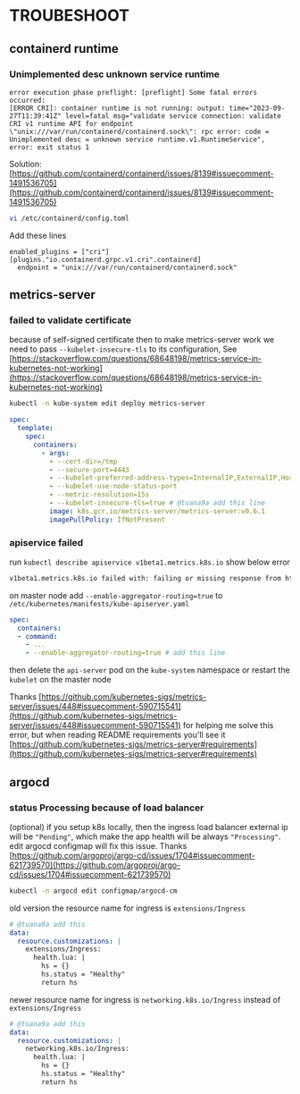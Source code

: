 # TROUBESHOOT

## containerd runtime

### Unimplemented desc unknown service runtime

```shell
error execution phase preflight: [preflight] Some fatal errors occurred:
[ERROR CRI]: container runtime is not running: output: time="2023-09-27T11:39:41Z" level=fatal msg="validate service connection: validate CRI v1 runtime API for endpoint \"unix:///var/run/containerd/containerd.sock\": rpc error: code = Unimplemented desc = unknown service runtime.v1.RuntimeService", error: exit status 1
```

Solution: [https://github.com/containerd/containerd/issues/8139#issuecomment-1491536705](https://github.com/containerd/containerd/issues/8139#issuecomment-1491536705)

```bash
vi /etc/containerd/config.toml
```

Add these lines

```vim
enabled_plugins = ["cri"]
[plugins."io.containerd.grpc.v1.cri".containerd]
  endpoint = "unix:///var/run/containerd/containerd.sock"
```

## metrics-server

### failed to validate certificate

because of self-signed certificate then to make metrics-server work we need to pass `--kubelet-insecure-tls` to its configuration, See
[https://stackoverflow.com/questions/68648198/metrics-service-in-kubernetes-not-working](https://stackoverflow.com/questions/68648198/metrics-service-in-kubernetes-not-working)

```bash
kubectl -n kube-system edit deploy metrics-server
```

```yaml
spec:
  template:
    spec:
      containers:
        - args:
          - --cert-dir=/tmp
          - --secure-port=4443
          - --kubelet-preferred-address-types=InternalIP,ExternalIP,Hostname
          - --kubelet-use-node-status-port
          - --metric-resolution=15s
          - --kubelet-insecure-tls=true # @tuana9a add this line
          image: k8s.gcr.io/metrics-server/metrics-server:v0.6.1
          imagePullPolicy: IfNotPresent
```

### apiservice failed

run `kubectl describe apiservice v1beta1.metrics.k8s.io` show below error

```bash
v1beta1.metrics.k8s.io failed with: failing or missing response from https://10.233.237.162:443/apis/metrics.k8s.io/v1beta1: Get "https://10.233.237.162:443/apis/metrics.k8s.io/v1beta1": net/http: request canceled while waiting for connection (Client.Timeout exceeded while awaiting headers)
```

on master node add `--enable-aggregator-routing=true` to `/etc/kubernetes/manifests/kube-apiserver.yaml`

```yaml
spec:
  containers:
  - command:
    - ...
    - --enable-aggregator-routing=true # add this line
```

then delete the `api-server` pod on the `kube-system` namespace or restart the `kubelet` on the master node

Thanks [https://github.com/kubernetes-sigs/metrics-server/issues/448#issuecomment-590715541](https://github.com/kubernetes-sigs/metrics-server/issues/448#issuecomment-590715541) for helping me solve this error, but when reading README requirements you'll see it [https://github.com/kubernetes-sigs/metrics-server#requirements](https://github.com/kubernetes-sigs/metrics-server#requirements)

## argocd

### status Processing because of load balancer

(optional) if you setup k8s locally, then the ingress load balancer external ip will be `"Pending"`, which make the app health will be always `"Processing"`. \
edit argocd configmap will fix this issue. Thanks [https://github.com/argoproj/argo-cd/issues/1704#issuecomment-621739570](https://github.com/argoproj/argo-cd/issues/1704#issuecomment-621739570)

```bash
kubectl -n argocd edit configmap/argocd-cm
```

old version the resource name for ingress is `extensions/Ingress`

```yaml
# @tuana9a add this
data:
  resource.customizations: |
    extensions/Ingress:
      health.lua: |
        hs = {}
        hs.status = "Healthy"
        return hs
```

newer resource name for ingress is `networking.k8s.io/Ingress` instead of `extensions/Ingress`

```yaml
# @tuana9a add this
data:
  resource.customizations: |
    networking.k8s.io/Ingress:
      health.lua: |
        hs = {}
        hs.status = "Healthy"
        return hs
```
